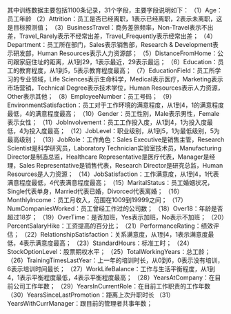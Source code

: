  其中训练数据主要包括1100条记录，31个字段，主要字段说明如下：
（1）Age：员工年龄
（2）Attrition：员工是否已经离职，1表示已经离职，2表示未离职，这是目标预测值；
（3）BusinessTravel：商务差旅频率，Non-Travel表示不出差，Travel_Rarely表示不经常出差，Travel_Frequently表示经常出差；
（4）Department：员工所在部门，Sales表示销售部，Research & Development表示研发部，Human Resources表示人力资源部；
（5）DistanceFromHome：公司跟家庭住址的距离，从1到29，1表示最近，29表示最远；
（6）Education：员工的教育程度，从1到5，5表示教育程度最高；
（7）EducationField：员工所学习的专业领域，Life Sciences表示生命科学，Medical表示医疗，Marketing表示市场营销，Technical Degree表示技术学位，Human Resources表示人力资源，Other表示其他；
（8）EmployeeNumber：员工号码；
（9）EnvironmentSatisfaction：员工对于工作环境的满意程度，从1到4，1的满意程度最低，4的满意程度最高；
（10）Gender：员工性别，Male表示男性，Female表示女性；
（11）JobInvolvement：员工工作投入度，从1到4，1为投入度最低，4为投入度最高；
（12）JobLevel：职业级别，从1到5，1为最低级别，5为最高级别；
（13）JobRole：工作角色：Sales Executive是销售主管，Research Scientist是科学研究员，Laboratory Technician实验室技术员，Manufacturing Director是制造总监，Healthcare Representative是医疗代表，Manager是经理，Sales Representative是销售代表，Research Director是研究总监，Human Resources是人力资源；
（14）JobSatisfaction：工作满意度，从1到4，1代表满意程度最低，4代表满意程度最高；
（15）MaritalStatus：员工婚姻状况，Single代表单身，Married代表已婚，Divorced代表离婚；
（16）MonthlyIncome：员工月收入，范围在1009到19999之间；
（17）NumCompaniesWorked：员工曾经工作过的公司数；
（18）Over18：年龄是否超过18岁；
（19）OverTime：是否加班，Yes表示加班，No表示不加班；
（20）PercentSalaryHike：工资提高的百分比；
（21）PerformanceRating：绩效评估；
（22）RelationshipSatisfaction：关系满意度，从1到4，1表示满意度最低，4表示满意度最高；
（23）StandardHours：标准工时；
（24）StockOptionLevel：股票期权水平；
（25）TotalWorkingYears：总工龄；
（26）TrainingTimesLastYear：上一年的培训时长，从0到6，0表示没有培训，6表示培训时间最长；
（27）WorkLifeBalance：工作与生活平衡程度，从1到4，1表示平衡程度最低，4表示平衡程度最高；
（28）YearsAtCompany：在目前公司工作年数；
（29）YearsInCurrentRole：在目前工作职责的工作年数
（30）YearsSinceLastPromotion：距离上次升职时长
（31）YearsWithCurrManager：跟目前的管理者共事年数；
